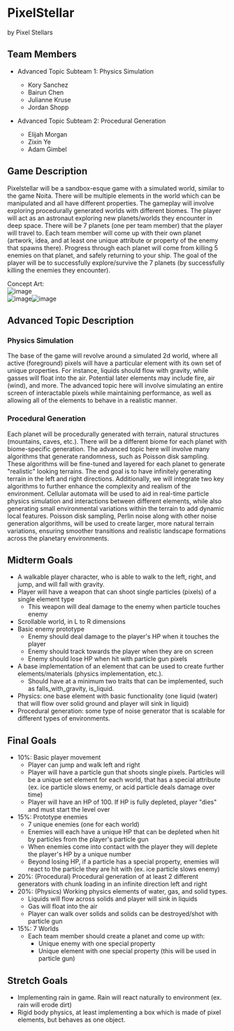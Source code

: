 # PixelStellar

by Pixel Stellars

## Team Members
* Advanced Topic Subteam 1: Physics Simulation
   * Kory Sanchez
   * Bairun Chen
   * Julianne Kruse
   * Jordan Shopp

* Advanced Topic Subteam 2: Procedural Generation  
  * Elijah Morgan
  * Zixin Ye
  * Adam Gimbel
  

## Game Description

Pixelstellar will be a sandbox-esque game with a simulated world, similar to the game Noita. There will be multiple elements in the world which can be manipulated and all have different properties. The gameplay will involve exploring procedurally generated worlds with different biomes. The player will act as an astronaut exploring new planets/worlds they encounter in deep space. There will be 7 planets (one per team member) that the player will travel to.
Each team member will come up with their own planet (artwork, idea, and at least one unique attribute or property of the enemy that spawns there). Progress through each planet will come from killing 5 enemies on that planet, and safely returning to your ship. The goal of the player will be to successfully explore/survive the 7 planets (by successfully killing the enemies they encounter).

Concept Art:  
![image](https://github.com/user-attachments/assets/dae5540b-d718-4aca-8822-08846bba24b8)  
![image](https://github.com/user-attachments/assets/7390b9b0-ca0a-47c6-906f-c3bd39a07241)![image](https://github.com/user-attachments/assets/0957baec-028a-4c0e-ba9d-f98304f5cf5e)




## Advanced Topic Description

### Physics Simulation

The base of the game will revolve around a simulated 2d world, where all active (foreground) pixels will have a particular element with its own set of unique properties. For instance, liquids should flow with gravity, while gasses will float into the air. Potential later elements may include fire, air (wind), and more. The advanced topic here will involve simulating an entire screen of interactable pixels while maintaining performance, as well as allowing all of the elements to behave in a realistic manner.
    
### Procedural Generation

Each planet will be procedurally generated with terrain, natural structures (mountains, caves, etc.). There will be a different biome for each planet with biome-specific generation. The advanced topic here will involve many algorithms that generate randomness, such as Poisson disk sampling. These algorithms will be fine-tuned and layered for each planet to generate "realistic" looking terrains. The end goal is to have infinitely generating terrain in the left and right directions. Additionally, we will integrate two key algorithms to further enhance the complexity and realism of the environment. Cellular automata will be used to aid in real-time particle physics simulation and interactions between different elements, while also generating small environmental variations within the terrain to add dynamic local features. Poisson disk sampling, Perlin noise along with other noise generation algorithms, will be used to create larger, more natural terrain variations, ensuring smoother transitions and realistic landscape formations across the planetary environments.

## Midterm Goals

* A walkable player character, who is able to walk to the left, right, and jump, and will fall with gravity.
* Player will have a weapon that can shoot single particles (pixels) of a single element type
	* This weapon will deal damage to the enemy when particle touches enemy
* Scrollable world, in L to R dimensions
* Basic enemy prototype
	* Enemy should deal damage to the player's HP when it touches the player
 	* Enemy should track towards the player when they are on screen
  	* Enemy should lose HP when hit with particle gun pixels
* A base implementation of an element that can be used to create further elements/materials (physics implementation, etc.).
	* Should have at a minimum two traits that can be implemented, such as falls_with_gravity, is_liquid. 
* Physics: one base element with basic functionality (one liquid (water) that will flow over solid ground and player will sink in liquid)
* Procedural generation: some type of noise generator that is scalable for different types of environments.

## Final Goals

* 10%: Basic player movement
	* Player can jump and walk left and right
 	* Player will have a particle gun that shoots single pixels. Particles will be a unique set element for each world, that has a special attribute (ex. ice particle slows enemy, or acid particle deals damage over time)
  	* Player will have an HP of 100. If HP is fully depleted, player "dies" and must start the level over
* 15%: Prototype enemies
	* 7 unique enemies (one for each world)
 	* Enemies will each have a unique HP that can be depleted when hit by particles from the player's particle gun
  	* When enemies come into contact with the player they will deplete the player's HP by a unique number
  	* Beyond losing HP, if a particle has a special property, enemies will react to the particle they are hit with (ex. ice particle slows enemy)
* 20%: (Procedural) Procedural generation of at least 2 different generators with chunk loading in an infinite direction left and right
* 20%: (Physics) Working physics elements of water, gas, and solid types.
	* Liquids will flow across solids and player will sink in liquids
 	* Gas will float into the air
  	* Player can walk over solids and solids can be destroyed/shot with particle gun
* 15%: 7 Worlds
  * Each team member should create a planet and come up with:
	  * Unique enemy with one special property
	  * Unique element with one special property (this will be used in particle gun)

## Stretch Goals

* Implementing rain in game. Rain will react naturally to environment (ex. rain will erode dirt)
* Rigid body physics, at least implementing a box which is made of pixel elements, but behaves as one object.
